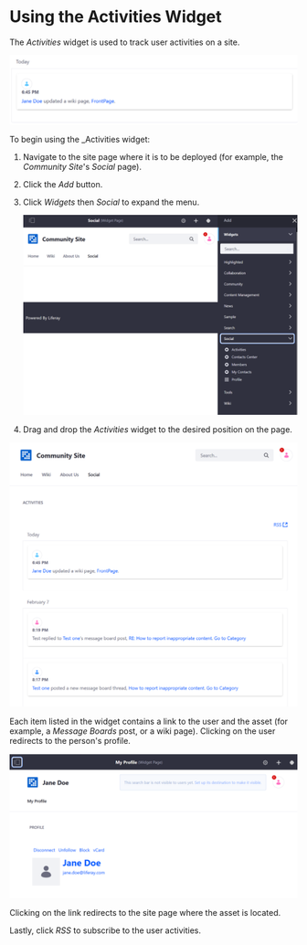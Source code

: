 # Using the Activities Widget

The _Activities_ widget is used to track user activities on a site.

![Community Site Activities](./using-the-activities-widget/images/03.png)

To begin using the _Activities widget:

1. Navigate to the site page where it is to be deployed (for example, the _Community Site_'s _Social_ page).
1. Click the _Add_ button.
1. Click _Widgets_ then _Social_ to expand the menu.

    ![Adding the Activities widget](./using-the-activities-widget/images/02.png)

1. Drag and drop the _Activities_ widget to the desired position on the page.

![Community Site Activities](./using-the-activities-widget/images/01.png)

Each item listed in the widget contains a link to the user and the asset (for example, a _Message Boards_ post, or a wiki page). Clicking on the user redirects to the person's profile.

![Community Site Activities](./using-the-activities-widget/images/04.png)

Clicking on the link redirects to the site page where the asset is located.

Lastly, click _RSS_ to subscribe to the user activities.

